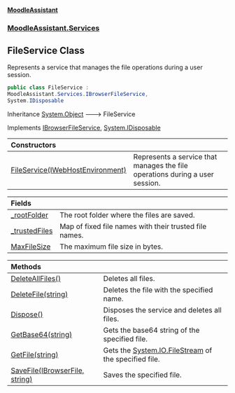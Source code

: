 #### [MoodleAssistant](index.md 'index')
### [MoodleAssistant.Services](MoodleAssistant.Services.md 'MoodleAssistant.Services')

## FileService Class

Represents a service that manages the file operations during a user session.

```csharp
public class FileService :
MoodleAssistant.Services.IBrowserFileService,
System.IDisposable
```

Inheritance [System.Object](https://docs.microsoft.com/en-us/dotnet/api/System.Object 'System.Object') &#129106; FileService

Implements [IBrowserFileService](MoodleAssistant.Services.IBrowserFileService.md 'MoodleAssistant.Services.IBrowserFileService'), [System.IDisposable](https://docs.microsoft.com/en-us/dotnet/api/System.IDisposable 'System.IDisposable')

| Constructors | |
| :--- | :--- |
| [FileService(IWebHostEnvironment)](MoodleAssistant.Services.FileService.FileService(Microsoft.AspNetCore.Hosting.IWebHostEnvironment).md 'MoodleAssistant.Services.FileService.FileService(Microsoft.AspNetCore.Hosting.IWebHostEnvironment)') | Represents a service that manages the file operations during a user session. |

| Fields | |
| :--- | :--- |
| [_rootFolder](MoodleAssistant.Services.FileService._rootFolder.md 'MoodleAssistant.Services.FileService._rootFolder') | The root folder where the files are saved. |
| [_trustedFiles](MoodleAssistant.Services.FileService._trustedFiles.md 'MoodleAssistant.Services.FileService._trustedFiles') | Map of fixed file names with their trusted file names. |
| [MaxFileSize](MoodleAssistant.Services.FileService.MaxFileSize.md 'MoodleAssistant.Services.FileService.MaxFileSize') | The maximum file size in bytes. |

| Methods | |
| :--- | :--- |
| [DeleteAllFiles()](MoodleAssistant.Services.FileService.DeleteAllFiles().md 'MoodleAssistant.Services.FileService.DeleteAllFiles()') | Deletes all files. |
| [DeleteFile(string)](MoodleAssistant.Services.FileService.DeleteFile(string).md 'MoodleAssistant.Services.FileService.DeleteFile(string)') | Deletes the file with the specified name. |
| [Dispose()](MoodleAssistant.Services.FileService.Dispose().md 'MoodleAssistant.Services.FileService.Dispose()') | Disposes the service and deletes all files. |
| [GetBase64(string)](MoodleAssistant.Services.FileService.GetBase64(string).md 'MoodleAssistant.Services.FileService.GetBase64(string)') | Gets the base64 string of the specified file. |
| [GetFile(string)](MoodleAssistant.Services.FileService.GetFile(string).md 'MoodleAssistant.Services.FileService.GetFile(string)') | Gets the [System.IO.FileStream](https://docs.microsoft.com/en-us/dotnet/api/System.IO.FileStream 'System.IO.FileStream') of the specified file. |
| [SaveFile(IBrowserFile, string)](MoodleAssistant.Services.FileService.SaveFile(Microsoft.AspNetCore.Components.Forms.IBrowserFile,string).md 'MoodleAssistant.Services.FileService.SaveFile(Microsoft.AspNetCore.Components.Forms.IBrowserFile, string)') | Saves the specified file. |
